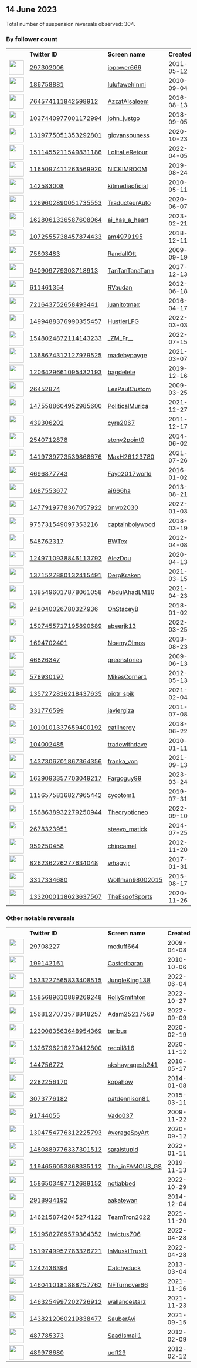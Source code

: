 
## 14 June 2023
Total number of suspension reversals observed: 304.

### By follower count
<table><tr><th></th><th align="left">Twitter ID</th><th align="left">Screen name</th>
<th align="left">Created</th><th align="left">Status</th><th align="left">Suspended</th><th align="left">Followers</th>
<tr><td><a href="https://pbs.twimg.com/profile_images/1633756666658185216/vD3hO_r5_normal.jpg"><img src="https://pbs.twimg.com/profile_images/1633756666658185216/vD3hO_r5_normal.jpg" width="40px" height="40px" align="center"/></a></td><td><a href="https://twitter.com/intent/user?user_id=297302006">297302006</a></td><td><a href="https://twitter.com/jopower666">jopower666</a></td><td>2011-05-12</td><td align="center"></td><td>2023-04-23</td><td>565639</td></tr>
<tr><td><a href="https://pbs.twimg.com/profile_images/1253972995758006272/OB-8pBpL_normal.jpg"><img src="https://pbs.twimg.com/profile_images/1253972995758006272/OB-8pBpL_normal.jpg" width="40px" height="40px" align="center"/></a></td><td><a href="https://twitter.com/intent/user?user_id=186758881">186758881</a></td><td><a href="https://twitter.com/lulufawehinmi">lulufawehinmi</a></td><td>2010-09-04</td><td align="center"></td><td>2023-01-29</td><td>54850</td></tr>
<tr><td><a href="https://pbs.twimg.com/profile_images/1577289040906403842/7BNAqPrc_normal.jpg"><img src="https://pbs.twimg.com/profile_images/1577289040906403842/7BNAqPrc_normal.jpg" width="40px" height="40px" align="center"/></a></td><td><a href="https://twitter.com/intent/user?user_id=764574111842598912">764574111842598912</a></td><td><a href="https://twitter.com/AzzatAlsaleem">AzzatAlsaleem</a></td><td>2016-08-13</td><td align="center"></td><td>2023-03-21</td><td>30084</td></tr>
<tr><td><a href="https://pbs.twimg.com/profile_images/1668938915401674754/PsT8JQo9_normal.jpg"><img src="https://pbs.twimg.com/profile_images/1668938915401674754/PsT8JQo9_normal.jpg" width="40px" height="40px" align="center"/></a></td><td><a href="https://twitter.com/intent/user?user_id=1037440977001172994">1037440977001172994</a></td><td><a href="https://twitter.com/john_justgo">john_justgo</a></td><td>2018-09-05</td><td align="center"></td><td></td><td>13959</td></tr>
<tr><td><a href="https://pbs.twimg.com/profile_images/1664333227035598864/PKptya0s_normal.jpg"><img src="https://pbs.twimg.com/profile_images/1664333227035598864/PKptya0s_normal.jpg" width="40px" height="40px" align="center"/></a></td><td><a href="https://twitter.com/intent/user?user_id=1319775051353292801">1319775051353292801</a></td><td><a href="https://twitter.com/giovansouness">giovansouness</a></td><td>2020-10-23</td><td align="center"></td><td>2023-05-30</td><td>13698</td></tr>
<tr><td><a href="https://pbs.twimg.com/profile_images/1626731029129056256/ib9qCCbo_normal.jpg"><img src="https://pbs.twimg.com/profile_images/1626731029129056256/ib9qCCbo_normal.jpg" width="40px" height="40px" align="center"/></a></td><td><a href="https://twitter.com/intent/user?user_id=1511455211549831186">1511455211549831186</a></td><td><a href="https://twitter.com/LolitaLeRetour">LolitaLeRetour</a></td><td>2022-04-05</td><td align="center"></td><td>2023-06-09</td><td>7301</td></tr>
<tr><td><a href="https://pbs.twimg.com/profile_images/1667360387753181184/pQeJxER7_normal.jpg"><img src="https://pbs.twimg.com/profile_images/1667360387753181184/pQeJxER7_normal.jpg" width="40px" height="40px" align="center"/></a></td><td><a href="https://twitter.com/intent/user?user_id=1165097411263569920">1165097411263569920</a></td><td><a href="https://twitter.com/NICKIMROOM">NICKIMROOM</a></td><td>2019-08-24</td><td align="center"></td><td>2023-05-17</td><td>6336</td></tr>
<tr><td><a href="https://pbs.twimg.com/profile_images/1640377096760352768/RGr2a3v__normal.jpg"><img src="https://pbs.twimg.com/profile_images/1640377096760352768/RGr2a3v__normal.jpg" width="40px" height="40px" align="center"/></a></td><td><a href="https://twitter.com/intent/user?user_id=142583008">142583008</a></td><td><a href="https://twitter.com/kitmediaoficial">kitmediaoficial</a></td><td>2010-05-11</td><td align="center"></td><td>2023-06-06</td><td>5515</td></tr>
<tr><td><a href="https://pbs.twimg.com/profile_images/1667844020943351809/Zye4b-2p_normal.jpg"><img src="https://pbs.twimg.com/profile_images/1667844020943351809/Zye4b-2p_normal.jpg" width="40px" height="40px" align="center"/></a></td><td><a href="https://twitter.com/intent/user?user_id=1269602890051735553">1269602890051735553</a></td><td><a href="https://twitter.com/TraducteurAuto">TraducteurAuto</a></td><td>2020-06-07</td><td align="center"></td><td>2022-03-17</td><td>5410</td></tr>
<tr><td><a href="https://pbs.twimg.com/profile_images/1636660398484258821/6-oePTwP_normal.jpg"><img src="https://pbs.twimg.com/profile_images/1636660398484258821/6-oePTwP_normal.jpg" width="40px" height="40px" align="center"/></a></td><td><a href="https://twitter.com/intent/user?user_id=1628061336587608064">1628061336587608064</a></td><td><a href="https://twitter.com/ai_has_a_heart">ai_has_a_heart</a></td><td>2023-02-21</td><td align="center"></td><td>2023-06-05</td><td>4092</td></tr>
<tr><td><a href="https://pbs.twimg.com/profile_images/1653495366619222041/1BMeArjt_normal.jpg"><img src="https://pbs.twimg.com/profile_images/1653495366619222041/1BMeArjt_normal.jpg" width="40px" height="40px" align="center"/></a></td><td><a href="https://twitter.com/intent/user?user_id=1072555738457874433">1072555738457874433</a></td><td><a href="https://twitter.com/am4979195">am4979195</a></td><td>2018-12-11</td><td align="center"></td><td>2023-05-25</td><td>3881</td></tr>
<tr><td><a href="https://pbs.twimg.com/profile_images/2915420493/0ed71835c97d3028c8305de8c075fc99_normal.png"><img src="https://pbs.twimg.com/profile_images/2915420493/0ed71835c97d3028c8305de8c075fc99_normal.png" width="40px" height="40px" align="center"/></a></td><td><a href="https://twitter.com/intent/user?user_id=75603483">75603483</a></td><td><a href="https://twitter.com/RandallOtt">RandallOtt</a></td><td>2009-09-19</td><td align="center">🔒</td><td>2022-05-06</td><td>3314</td></tr>
<tr><td><a href="https://pbs.twimg.com/profile_images/1590370333961363456/U23nbN2h_normal.jpg"><img src="https://pbs.twimg.com/profile_images/1590370333961363456/U23nbN2h_normal.jpg" width="40px" height="40px" align="center"/></a></td><td><a href="https://twitter.com/intent/user?user_id=940909779303718913">940909779303718913</a></td><td><a href="https://twitter.com/TanTanTanaTann">TanTanTanaTann</a></td><td>2017-12-13</td><td align="center"></td><td>2022-11-13</td><td>3234</td></tr>
<tr><td><a href="https://pbs.twimg.com/profile_images/1277106823183687681/JuqpzW88_normal.jpg"><img src="https://pbs.twimg.com/profile_images/1277106823183687681/JuqpzW88_normal.jpg" width="40px" height="40px" align="center"/></a></td><td><a href="https://twitter.com/intent/user?user_id=611461354">611461354</a></td><td><a href="https://twitter.com/RVaudan">RVaudan</a></td><td>2012-06-18</td><td align="center">🔒</td><td>2023-05-02</td><td>2689</td></tr>
<tr><td><a href="https://pbs.twimg.com/profile_images/1487852897450737675/WrhPtA3-_normal.jpg"><img src="https://pbs.twimg.com/profile_images/1487852897450737675/WrhPtA3-_normal.jpg" width="40px" height="40px" align="center"/></a></td><td><a href="https://twitter.com/intent/user?user_id=721643752658493441">721643752658493441</a></td><td><a href="https://twitter.com/juanitotmax">juanitotmax</a></td><td>2016-04-17</td><td align="center"></td><td>2022-08-19</td><td>2609</td></tr>
<tr><td><a href="https://pbs.twimg.com/profile_images/1640081024704032773/bMc2aEgp_normal.jpg"><img src="https://pbs.twimg.com/profile_images/1640081024704032773/bMc2aEgp_normal.jpg" width="40px" height="40px" align="center"/></a></td><td><a href="https://twitter.com/intent/user?user_id=1499488376990355457">1499488376990355457</a></td><td><a href="https://twitter.com/HustlerLFG">HustlerLFG</a></td><td>2022-03-03</td><td align="center"></td><td>2023-06-03</td><td>2505</td></tr>
<tr><td><a href="https://pbs.twimg.com/profile_images/1670547164005646337/wU77Bb03_normal.jpg"><img src="https://pbs.twimg.com/profile_images/1670547164005646337/wU77Bb03_normal.jpg" width="40px" height="40px" align="center"/></a></td><td><a href="https://twitter.com/intent/user?user_id=1548024872114143233">1548024872114143233</a></td><td><a href="https://twitter.com/_ZM_Fr__">_ZM_Fr__</a></td><td>2022-07-15</td><td align="center"></td><td>2023-02-18</td><td>2442</td></tr>
<tr><td><a href="https://pbs.twimg.com/profile_images/1668434514551382016/dcCMYUav_normal.jpg"><img src="https://pbs.twimg.com/profile_images/1668434514551382016/dcCMYUav_normal.jpg" width="40px" height="40px" align="center"/></a></td><td><a href="https://twitter.com/intent/user?user_id=1368674312127979525">1368674312127979525</a></td><td><a href="https://twitter.com/madebypayge">madebypayge</a></td><td>2021-03-07</td><td align="center"></td><td>2022-11-12</td><td>2436</td></tr>
<tr><td><a href="https://pbs.twimg.com/profile_images/1671581733169315841/hJURPqqC_normal.jpg"><img src="https://pbs.twimg.com/profile_images/1671581733169315841/hJURPqqC_normal.jpg" width="40px" height="40px" align="center"/></a></td><td><a href="https://twitter.com/intent/user?user_id=1206429661095432193">1206429661095432193</a></td><td><a href="https://twitter.com/bagdelete">bagdelete</a></td><td>2019-12-16</td><td align="center"></td><td>2023-06-01</td><td>2223</td></tr>
<tr><td><a href="https://pbs.twimg.com/profile_images/1038313030356938752/bM1A7-22_normal.jpg"><img src="https://pbs.twimg.com/profile_images/1038313030356938752/bM1A7-22_normal.jpg" width="40px" height="40px" align="center"/></a></td><td><a href="https://twitter.com/intent/user?user_id=26452874">26452874</a></td><td><a href="https://twitter.com/LesPaulCustom">LesPaulCustom</a></td><td>2009-03-25</td><td align="center"></td><td></td><td>2210</td></tr>
<tr><td><a href="https://pbs.twimg.com/profile_images/1636456090077372416/180k99az_normal.jpg"><img src="https://pbs.twimg.com/profile_images/1636456090077372416/180k99az_normal.jpg" width="40px" height="40px" align="center"/></a></td><td><a href="https://twitter.com/intent/user?user_id=1475588604952985600">1475588604952985600</a></td><td><a href="https://twitter.com/PoliticalMurica">PoliticalMurica</a></td><td>2021-12-27</td><td align="center"></td><td>2023-05-28</td><td>1973</td></tr>
<tr><td><a href="https://pbs.twimg.com/profile_images/1671624976934289410/1lSQEthE_normal.jpg"><img src="https://pbs.twimg.com/profile_images/1671624976934289410/1lSQEthE_normal.jpg" width="40px" height="40px" align="center"/></a></td><td><a href="https://twitter.com/intent/user?user_id=439306202">439306202</a></td><td><a href="https://twitter.com/cyre2067">cyre2067</a></td><td>2011-12-17</td><td align="center"></td><td>2022-03-27</td><td>1906</td></tr>
<tr><td><a href="https://pbs.twimg.com/profile_images/1495078621475651588/VKV8vlpT_normal.jpg"><img src="https://pbs.twimg.com/profile_images/1495078621475651588/VKV8vlpT_normal.jpg" width="40px" height="40px" align="center"/></a></td><td><a href="https://twitter.com/intent/user?user_id=2540712878">2540712878</a></td><td><a href="https://twitter.com/stony2point0">stony2point0</a></td><td>2014-06-02</td><td align="center"></td><td>2022-12-02</td><td>1852</td></tr>
<tr><td><a href="https://pbs.twimg.com/profile_images/1652259804369371137/FrJfchPR_normal.jpg"><img src="https://pbs.twimg.com/profile_images/1652259804369371137/FrJfchPR_normal.jpg" width="40px" height="40px" align="center"/></a></td><td><a href="https://twitter.com/intent/user?user_id=1419739773539868676">1419739773539868676</a></td><td><a href="https://twitter.com/MaxH26123780">MaxH26123780</a></td><td>2021-07-26</td><td align="center"></td><td>2023-03-06</td><td>1846</td></tr>
<tr><td><a href="https://pbs.twimg.com/profile_images/735336698528333825/fSpvnTJv_normal.jpg"><img src="https://pbs.twimg.com/profile_images/735336698528333825/fSpvnTJv_normal.jpg" width="40px" height="40px" align="center"/></a></td><td><a href="https://twitter.com/intent/user?user_id=4696877743">4696877743</a></td><td><a href="https://twitter.com/Faye2017world">Faye2017world</a></td><td>2016-01-02</td><td align="center"></td><td></td><td>1815</td></tr>
<tr><td><a href="https://pbs.twimg.com/profile_images/1343810729527435265/_WDtAAAl_normal.jpg"><img src="https://pbs.twimg.com/profile_images/1343810729527435265/_WDtAAAl_normal.jpg" width="40px" height="40px" align="center"/></a></td><td><a href="https://twitter.com/intent/user?user_id=1687553677">1687553677</a></td><td><a href="https://twitter.com/ai666ha">ai666ha</a></td><td>2013-08-21</td><td align="center"></td><td></td><td>1770</td></tr>
<tr><td><a href="https://pbs.twimg.com/profile_images/1477921411331198978/nLaXEbnY_normal.jpg"><img src="https://pbs.twimg.com/profile_images/1477921411331198978/nLaXEbnY_normal.jpg" width="40px" height="40px" align="center"/></a></td><td><a href="https://twitter.com/intent/user?user_id=1477919778367057922">1477919778367057922</a></td><td><a href="https://twitter.com/bnwo2030">bnwo2030</a></td><td>2022-01-03</td><td align="center"></td><td>2023-06-02</td><td>1757</td></tr>
<tr><td><a href="https://pbs.twimg.com/profile_images/1486925454338576388/1hZ3aUVJ_normal.jpg"><img src="https://pbs.twimg.com/profile_images/1486925454338576388/1hZ3aUVJ_normal.jpg" width="40px" height="40px" align="center"/></a></td><td><a href="https://twitter.com/intent/user?user_id=975731549097353216">975731549097353216</a></td><td><a href="https://twitter.com/captainbolywood">captainbolywood</a></td><td>2018-03-19</td><td align="center"></td><td>2022-08-06</td><td>1733</td></tr>
<tr><td><a href="https://pbs.twimg.com/profile_images/1668948997355057154/m0fbMByx_normal.jpg"><img src="https://pbs.twimg.com/profile_images/1668948997355057154/m0fbMByx_normal.jpg" width="40px" height="40px" align="center"/></a></td><td><a href="https://twitter.com/intent/user?user_id=548762317">548762317</a></td><td><a href="https://twitter.com/BWTex">BWTex</a></td><td>2012-04-08</td><td align="center"></td><td></td><td>1731</td></tr>
<tr><td><a href="https://pbs.twimg.com/profile_images/1672010150436040704/S5Gcv8z0_normal.jpg"><img src="https://pbs.twimg.com/profile_images/1672010150436040704/S5Gcv8z0_normal.jpg" width="40px" height="40px" align="center"/></a></td><td><a href="https://twitter.com/intent/user?user_id=1249710938846113792">1249710938846113792</a></td><td><a href="https://twitter.com/AlezDou">AlezDou</a></td><td>2020-04-13</td><td align="center"></td><td>2022-04-11</td><td>1663</td></tr>
<tr><td><a href="https://pbs.twimg.com/profile_images/1666939904285081600/ehw2f1gp_normal.jpg"><img src="https://pbs.twimg.com/profile_images/1666939904285081600/ehw2f1gp_normal.jpg" width="40px" height="40px" align="center"/></a></td><td><a href="https://twitter.com/intent/user?user_id=1371527880132415491">1371527880132415491</a></td><td><a href="https://twitter.com/DerpKraken">DerpKraken</a></td><td>2021-03-15</td><td align="center"></td><td>2023-05-27</td><td>1636</td></tr>
<tr><td><a href="https://pbs.twimg.com/profile_images/1667265140633358480/qzHIl_mh_normal.jpg"><img src="https://pbs.twimg.com/profile_images/1667265140633358480/qzHIl_mh_normal.jpg" width="40px" height="40px" align="center"/></a></td><td><a href="https://twitter.com/intent/user?user_id=1385496017878061058">1385496017878061058</a></td><td><a href="https://twitter.com/AbdulAhadLM10">AbdulAhadLM10</a></td><td>2021-04-23</td><td align="center"></td><td>2023-06-01</td><td>1564</td></tr>
<tr><td><a href="https://pbs.twimg.com/profile_images/1518713384874741792/Lfc5isS7_normal.jpg"><img src="https://pbs.twimg.com/profile_images/1518713384874741792/Lfc5isS7_normal.jpg" width="40px" height="40px" align="center"/></a></td><td><a href="https://twitter.com/intent/user?user_id=948040026780327936">948040026780327936</a></td><td><a href="https://twitter.com/OhStaceyB">OhStaceyB</a></td><td>2018-01-02</td><td align="center"></td><td>2022-09-09</td><td>1495</td></tr>
<tr><td><a href="https://pbs.twimg.com/profile_images/1662696543785287681/zwwmIj2D_normal.jpg"><img src="https://pbs.twimg.com/profile_images/1662696543785287681/zwwmIj2D_normal.jpg" width="40px" height="40px" align="center"/></a></td><td><a href="https://twitter.com/intent/user?user_id=1507455717195890689">1507455717195890689</a></td><td><a href="https://twitter.com/abeerjk13">abeerjk13</a></td><td>2022-03-25</td><td align="center"></td><td>2023-06-04</td><td>1481</td></tr>
<tr><td><a href="https://pbs.twimg.com/profile_images/1613800767944531969/9pu7SGqd_normal.jpg"><img src="https://pbs.twimg.com/profile_images/1613800767944531969/9pu7SGqd_normal.jpg" width="40px" height="40px" align="center"/></a></td><td><a href="https://twitter.com/intent/user?user_id=1694702401">1694702401</a></td><td><a href="https://twitter.com/NoemyOlmos">NoemyOlmos</a></td><td>2013-08-23</td><td align="center"></td><td>2023-05-30</td><td>1470</td></tr>
<tr><td><a href="https://pbs.twimg.com/profile_images/1669084004430086150/axnjYr5s_normal.jpg"><img src="https://pbs.twimg.com/profile_images/1669084004430086150/axnjYr5s_normal.jpg" width="40px" height="40px" align="center"/></a></td><td><a href="https://twitter.com/intent/user?user_id=46826347">46826347</a></td><td><a href="https://twitter.com/greenstories">greenstories</a></td><td>2009-06-13</td><td align="center"></td><td></td><td>1418</td></tr>
<tr><td><a href="https://pbs.twimg.com/profile_images/1163059733668012033/9ptWCzr0_normal.jpg"><img src="https://pbs.twimg.com/profile_images/1163059733668012033/9ptWCzr0_normal.jpg" width="40px" height="40px" align="center"/></a></td><td><a href="https://twitter.com/intent/user?user_id=578930197">578930197</a></td><td><a href="https://twitter.com/MikesCorner1">MikesCorner1</a></td><td>2012-05-13</td><td align="center"></td><td></td><td>1310</td></tr>
<tr><td><a href="https://pbs.twimg.com/profile_images/1509829086474125323/VpmaPf2y_normal.jpg"><img src="https://pbs.twimg.com/profile_images/1509829086474125323/VpmaPf2y_normal.jpg" width="40px" height="40px" align="center"/></a></td><td><a href="https://twitter.com/intent/user?user_id=1357272836218437635">1357272836218437635</a></td><td><a href="https://twitter.com/piotr_spik">piotr_spik</a></td><td>2021-02-04</td><td align="center"></td><td>2023-06-02</td><td>1227</td></tr>
<tr><td><a href="https://pbs.twimg.com/profile_images/1454847802996109313/WenwAjBc_normal.jpg"><img src="https://pbs.twimg.com/profile_images/1454847802996109313/WenwAjBc_normal.jpg" width="40px" height="40px" align="center"/></a></td><td><a href="https://twitter.com/intent/user?user_id=331776599">331776599</a></td><td><a href="https://twitter.com/javiergiza">javiergiza</a></td><td>2011-07-08</td><td align="center"></td><td>2022-08-19</td><td>1225</td></tr>
<tr><td><a href="https://pbs.twimg.com/profile_images/1669341884173492224/otilQ-Te_normal.jpg"><img src="https://pbs.twimg.com/profile_images/1669341884173492224/otilQ-Te_normal.jpg" width="40px" height="40px" align="center"/></a></td><td><a href="https://twitter.com/intent/user?user_id=1010101337659400192">1010101337659400192</a></td><td><a href="https://twitter.com/catiinergy">catiinergy</a></td><td>2018-06-22</td><td align="center"></td><td></td><td>1221</td></tr>
<tr><td><a href="https://pbs.twimg.com/profile_images/683717604800856064/IHTwFL_m_normal.jpg"><img src="https://pbs.twimg.com/profile_images/683717604800856064/IHTwFL_m_normal.jpg" width="40px" height="40px" align="center"/></a></td><td><a href="https://twitter.com/intent/user?user_id=104002485">104002485</a></td><td><a href="https://twitter.com/tradewithdave">tradewithdave</a></td><td>2010-01-11</td><td align="center"></td><td></td><td>1172</td></tr>
<tr><td><a href="https://pbs.twimg.com/profile_images/1437308072842698752/WM595t6W_normal.jpg"><img src="https://pbs.twimg.com/profile_images/1437308072842698752/WM595t6W_normal.jpg" width="40px" height="40px" align="center"/></a></td><td><a href="https://twitter.com/intent/user?user_id=1437306701867364356">1437306701867364356</a></td><td><a href="https://twitter.com/franka_von">franka_von</a></td><td>2021-09-13</td><td align="center"></td><td>2022-08-10</td><td>1171</td></tr>
<tr><td><a href="https://pbs.twimg.com/profile_images/1639402344302403591/uJxy6SAk_normal.jpg"><img src="https://pbs.twimg.com/profile_images/1639402344302403591/uJxy6SAk_normal.jpg" width="40px" height="40px" align="center"/></a></td><td><a href="https://twitter.com/intent/user?user_id=1639093357703049217">1639093357703049217</a></td><td><a href="https://twitter.com/Fargoguy99">Fargoguy99</a></td><td>2023-03-24</td><td align="center"></td><td>2023-06-01</td><td>1036</td></tr>
<tr><td><a href="https://pbs.twimg.com/profile_images/1476616255306096656/Ib6hDd9x_normal.jpg"><img src="https://pbs.twimg.com/profile_images/1476616255306096656/Ib6hDd9x_normal.jpg" width="40px" height="40px" align="center"/></a></td><td><a href="https://twitter.com/intent/user?user_id=1156575816827965442">1156575816827965442</a></td><td><a href="https://twitter.com/cycotom1">cycotom1</a></td><td>2019-07-31</td><td align="center"></td><td>2023-01-05</td><td>902</td></tr>
<tr><td><a href="https://pbs.twimg.com/profile_images/1569896901780340736/6UX9ad2h_normal.jpg"><img src="https://pbs.twimg.com/profile_images/1569896901780340736/6UX9ad2h_normal.jpg" width="40px" height="40px" align="center"/></a></td><td><a href="https://twitter.com/intent/user?user_id=1568638932279250944">1568638932279250944</a></td><td><a href="https://twitter.com/Thecrypticneo">Thecrypticneo</a></td><td>2022-09-10</td><td align="center"></td><td>2023-05-12</td><td>900</td></tr>
<tr><td><a href="https://pbs.twimg.com/profile_images/1529861366286278661/buLsEfOv_normal.jpg"><img src="https://pbs.twimg.com/profile_images/1529861366286278661/buLsEfOv_normal.jpg" width="40px" height="40px" align="center"/></a></td><td><a href="https://twitter.com/intent/user?user_id=2678323951">2678323951</a></td><td><a href="https://twitter.com/steevo_matick">steevo_matick</a></td><td>2014-07-25</td><td align="center"></td><td>2023-05-28</td><td>884</td></tr>
<tr><td><a href="https://pbs.twimg.com/profile_images/1347928777351962624/2aMBsCHc_normal.jpg"><img src="https://pbs.twimg.com/profile_images/1347928777351962624/2aMBsCHc_normal.jpg" width="40px" height="40px" align="center"/></a></td><td><a href="https://twitter.com/intent/user?user_id=959250458">959250458</a></td><td><a href="https://twitter.com/chipcamel">chipcamel</a></td><td>2012-11-20</td><td align="center"></td><td></td><td>880</td></tr>
<tr><td><a href="https://pbs.twimg.com/profile_images/1671350122553171970/syS1zk6A_normal.jpg"><img src="https://pbs.twimg.com/profile_images/1671350122553171970/syS1zk6A_normal.jpg" width="40px" height="40px" align="center"/></a></td><td><a href="https://twitter.com/intent/user?user_id=826236226277634048">826236226277634048</a></td><td><a href="https://twitter.com/whagyjr">whagyjr</a></td><td>2017-01-31</td><td align="center"></td><td>2023-05-29</td><td>851</td></tr>
<tr><td><a href="https://pbs.twimg.com/profile_images/1346121740733222912/v6xIQ22N_normal.jpg"><img src="https://pbs.twimg.com/profile_images/1346121740733222912/v6xIQ22N_normal.jpg" width="40px" height="40px" align="center"/></a></td><td><a href="https://twitter.com/intent/user?user_id=3317334680">3317334680</a></td><td><a href="https://twitter.com/Wolfman98002015">Wolfman98002015</a></td><td>2015-08-17</td><td align="center"></td><td>2023-05-28</td><td>806</td></tr>
<tr><td><a href="https://pbs.twimg.com/profile_images/1658677772678578177/USOe5S6T_normal.jpg"><img src="https://pbs.twimg.com/profile_images/1658677772678578177/USOe5S6T_normal.jpg" width="40px" height="40px" align="center"/></a></td><td><a href="https://twitter.com/intent/user?user_id=1332000118623637507">1332000118623637507</a></td><td><a href="https://twitter.com/TheEsqofSports">TheEsqofSports</a></td><td>2020-11-26</td><td align="center"></td><td></td><td>771</td></tr>
</table>

### Other notable reversals
<table><tr><th></th><th align="left">Twitter ID</th><th align="left">Screen name</th>
<th align="left">Created</th><th align="left">Status</th><th align="left">Suspended</th><th align="left">Followers</th>
<tr><td><a href="https://pbs.twimg.com/profile_images/1658623266053935105/k22t_XRh_normal.jpg"><img src="https://pbs.twimg.com/profile_images/1658623266053935105/k22t_XRh_normal.jpg" width="40px" height="40px" align="center"/></a></td><td><a href="https://twitter.com/intent/user?user_id=29708227">29708227</a></td><td><a href="https://twitter.com/mcduff664">mcduff664</a></td><td>2009-04-08</td><td align="center"></td><td>2023-05-28</td><td>166</td></tr>
<tr><td><a href="https://pbs.twimg.com/profile_images/1517543865644896256/V5yfyjBO_normal.jpg"><img src="https://pbs.twimg.com/profile_images/1517543865644896256/V5yfyjBO_normal.jpg" width="40px" height="40px" align="center"/></a></td><td><a href="https://twitter.com/intent/user?user_id=199142161">199142161</a></td><td><a href="https://twitter.com/Castedbaran">Castedbaran</a></td><td>2010-10-06</td><td align="center"></td><td>2023-05-28</td><td>28</td></tr>
<tr><td><a href="https://pbs.twimg.com/profile_images/1533228099306934272/J7MGMV0N_normal.jpg"><img src="https://pbs.twimg.com/profile_images/1533228099306934272/J7MGMV0N_normal.jpg" width="40px" height="40px" align="center"/></a></td><td><a href="https://twitter.com/intent/user?user_id=1533227565833408515">1533227565833408515</a></td><td><a href="https://twitter.com/JungleKing138">JungleKing138</a></td><td>2022-06-04</td><td align="center"></td><td>2022-12-12</td><td>24</td></tr>
<tr><td><a href="https://pbs.twimg.com/profile_images/1586317648605827072/OZXANHKO_normal.jpg"><img src="https://pbs.twimg.com/profile_images/1586317648605827072/OZXANHKO_normal.jpg" width="40px" height="40px" align="center"/></a></td><td><a href="https://twitter.com/intent/user?user_id=1585689610889269248">1585689610889269248</a></td><td><a href="https://twitter.com/RollySmithton">RollySmithton</a></td><td>2022-10-27</td><td align="center"></td><td>2022-11-07</td><td>14</td></tr>
<tr><td><a href="https://pbs.twimg.com/profile_images/1668700725193461762/b7OD3ZxO_normal.jpg"><img src="https://pbs.twimg.com/profile_images/1668700725193461762/b7OD3ZxO_normal.jpg" width="40px" height="40px" align="center"/></a></td><td><a href="https://twitter.com/intent/user?user_id=1568127073578848257">1568127073578848257</a></td><td><a href="https://twitter.com/Adam25217569">Adam25217569</a></td><td>2022-09-09</td><td align="center"></td><td>2023-06-08</td><td>578</td></tr>
<tr><td><a href="https://pbs.twimg.com/profile_images/1611013560775372803/Yw2IBJOm_normal.jpg"><img src="https://pbs.twimg.com/profile_images/1611013560775372803/Yw2IBJOm_normal.jpg" width="40px" height="40px" align="center"/></a></td><td><a href="https://twitter.com/intent/user?user_id=1230083563648954369">1230083563648954369</a></td><td><a href="https://twitter.com/teribus">teribus</a></td><td>2020-02-19</td><td align="center"></td><td>2023-05-28</td><td>144</td></tr>
<tr><td><a href="https://pbs.twimg.com/profile_images/1569679984981118977/ds7B-7OX_normal.jpg"><img src="https://pbs.twimg.com/profile_images/1569679984981118977/ds7B-7OX_normal.jpg" width="40px" height="40px" align="center"/></a></td><td><a href="https://twitter.com/intent/user?user_id=1326796218270412800">1326796218270412800</a></td><td><a href="https://twitter.com/recoil816">recoil816</a></td><td>2020-11-12</td><td align="center">🔒</td><td>2022-12-30</td><td>2</td></tr>
<tr><td><a href="https://pbs.twimg.com/profile_images/1119229327952859141/sIgjb2El_normal.jpg"><img src="https://pbs.twimg.com/profile_images/1119229327952859141/sIgjb2El_normal.jpg" width="40px" height="40px" align="center"/></a></td><td><a href="https://twitter.com/intent/user?user_id=144756772">144756772</a></td><td><a href="https://twitter.com/akshayragesh241">akshayragesh241</a></td><td>2010-05-17</td><td align="center"></td><td>2023-05-31</td><td>65</td></tr>
<tr><td><a href="https://pbs.twimg.com/profile_images/1672277497403125763/j1Qvk4AK_normal.jpg"><img src="https://pbs.twimg.com/profile_images/1672277497403125763/j1Qvk4AK_normal.jpg" width="40px" height="40px" align="center"/></a></td><td><a href="https://twitter.com/intent/user?user_id=2282256170">2282256170</a></td><td><a href="https://twitter.com/kopahow">kopahow</a></td><td>2014-01-08</td><td align="center"></td><td>2022-06-29</td><td>69</td></tr>
<tr><td><a href="https://pbs.twimg.com/profile_images/576120156323213312/k0F6QrMv_normal.jpeg"><img src="https://pbs.twimg.com/profile_images/576120156323213312/k0F6QrMv_normal.jpeg" width="40px" height="40px" align="center"/></a></td><td><a href="https://twitter.com/intent/user?user_id=3073776182">3073776182</a></td><td><a href="https://twitter.com/patdennison81">patdennison81</a></td><td>2015-03-11</td><td align="center"></td><td>2023-06-01</td><td>33</td></tr>
<tr><td><a href="https://pbs.twimg.com/profile_images/1666888651647623169/NqG-p-3m_normal.jpg"><img src="https://pbs.twimg.com/profile_images/1666888651647623169/NqG-p-3m_normal.jpg" width="40px" height="40px" align="center"/></a></td><td><a href="https://twitter.com/intent/user?user_id=91744055">91744055</a></td><td><a href="https://twitter.com/Vado037">Vado037</a></td><td>2009-11-22</td><td align="center">🔒</td><td>2023-03-28</td><td>13</td></tr>
<tr><td><a href="https://pbs.twimg.com/profile_images/1437698241844310016/cy8Ks8If_normal.jpg"><img src="https://pbs.twimg.com/profile_images/1437698241844310016/cy8Ks8If_normal.jpg" width="40px" height="40px" align="center"/></a></td><td><a href="https://twitter.com/intent/user?user_id=1304754776312225793">1304754776312225793</a></td><td><a href="https://twitter.com/AverageSpyArt">AverageSpyArt</a></td><td>2020-09-12</td><td align="center"></td><td>2023-05-28</td><td>268</td></tr>
<tr><td><a href="https://pbs.twimg.com/profile_images/1629766648969273345/bdr5O7xn_normal.jpg"><img src="https://pbs.twimg.com/profile_images/1629766648969273345/bdr5O7xn_normal.jpg" width="40px" height="40px" align="center"/></a></td><td><a href="https://twitter.com/intent/user?user_id=1480889776337301512">1480889776337301512</a></td><td><a href="https://twitter.com/saraistupid">saraistupid</a></td><td>2022-01-11</td><td align="center"></td><td>2023-03-27</td><td>154</td></tr>
<tr><td><a href="https://pbs.twimg.com/profile_images/1663291246712872962/6--v9YnC_normal.jpg"><img src="https://pbs.twimg.com/profile_images/1663291246712872962/6--v9YnC_normal.jpg" width="40px" height="40px" align="center"/></a></td><td><a href="https://twitter.com/intent/user?user_id=1194656053868335112">1194656053868335112</a></td><td><a href="https://twitter.com/The_inFAMOUS_GS">The_inFAMOUS_GS</a></td><td>2019-11-13</td><td align="center"></td><td>2023-05-28</td><td>463</td></tr>
<tr><td><a href="https://pbs.twimg.com/profile_images/1586503633423564800/hUiqs1_A_normal.jpg"><img src="https://pbs.twimg.com/profile_images/1586503633423564800/hUiqs1_A_normal.jpg" width="40px" height="40px" align="center"/></a></td><td><a href="https://twitter.com/intent/user?user_id=1586503497712689152">1586503497712689152</a></td><td><a href="https://twitter.com/notjabbed">notjabbed</a></td><td>2022-10-29</td><td align="center"></td><td>2022-12-28</td><td>12</td></tr>
<tr><td><a href="https://pbs.twimg.com/profile_images/1338221430471737344/jX5uzDk5_normal.jpg"><img src="https://pbs.twimg.com/profile_images/1338221430471737344/jX5uzDk5_normal.jpg" width="40px" height="40px" align="center"/></a></td><td><a href="https://twitter.com/intent/user?user_id=2918934192">2918934192</a></td><td><a href="https://twitter.com/aakatewan">aakatewan</a></td><td>2014-12-04</td><td align="center"></td><td>2023-06-01</td><td>29</td></tr>
<tr><td><a href="https://pbs.twimg.com/profile_images/1489304961431355392/tH9VuKxE_normal.jpg"><img src="https://pbs.twimg.com/profile_images/1489304961431355392/tH9VuKxE_normal.jpg" width="40px" height="40px" align="center"/></a></td><td><a href="https://twitter.com/intent/user?user_id=1462158742045274122">1462158742045274122</a></td><td><a href="https://twitter.com/TeamTron2022">TeamTron2022</a></td><td>2021-11-20</td><td align="center"></td><td>2023-02-02</td><td>44</td></tr>
<tr><td><a href="https://pbs.twimg.com/profile_images/1523175147170983936/jAD-Vc-J_normal.jpg"><img src="https://pbs.twimg.com/profile_images/1523175147170983936/jAD-Vc-J_normal.jpg" width="40px" height="40px" align="center"/></a></td><td><a href="https://twitter.com/intent/user?user_id=1519582769579364352">1519582769579364352</a></td><td><a href="https://twitter.com/Invictus706">Invictus706</a></td><td>2022-04-28</td><td align="center"></td><td>2022-11-21</td><td>44</td></tr>
<tr><td><a href="https://pbs.twimg.com/profile_images/1584257640779186179/AI2QVrOL_normal.jpg"><img src="https://pbs.twimg.com/profile_images/1584257640779186179/AI2QVrOL_normal.jpg" width="40px" height="40px" align="center"/></a></td><td><a href="https://twitter.com/intent/user?user_id=1519749957783326721">1519749957783326721</a></td><td><a href="https://twitter.com/InMuskITrust1">InMuskITrust1</a></td><td>2022-04-28</td><td align="center"></td><td>2023-06-09</td><td>101</td></tr>
<tr><td><a href="https://pbs.twimg.com/profile_images/1461246965019205637/nUS5IMsI_normal.jpg"><img src="https://pbs.twimg.com/profile_images/1461246965019205637/nUS5IMsI_normal.jpg" width="40px" height="40px" align="center"/></a></td><td><a href="https://twitter.com/intent/user?user_id=1242436394">1242436394</a></td><td><a href="https://twitter.com/Catchyduck">Catchyduck</a></td><td>2013-03-04</td><td align="center"></td><td>2023-06-02</td><td>47</td></tr>
<tr><td><a href="https://pbs.twimg.com/profile_images/1460411877218041858/zZU3xBG1_normal.jpg"><img src="https://pbs.twimg.com/profile_images/1460411877218041858/zZU3xBG1_normal.jpg" width="40px" height="40px" align="center"/></a></td><td><a href="https://twitter.com/intent/user?user_id=1460410181888757762">1460410181888757762</a></td><td><a href="https://twitter.com/NFTurnover66">NFTurnover66</a></td><td>2021-11-16</td><td align="center"></td><td>2023-02-03</td><td>65</td></tr>
<tr><td><a href="https://pbs.twimg.com/profile_images/1489392352343076865/Uxsj6InE_normal.jpg"><img src="https://pbs.twimg.com/profile_images/1489392352343076865/Uxsj6InE_normal.jpg" width="40px" height="40px" align="center"/></a></td><td><a href="https://twitter.com/intent/user?user_id=1463254997202726912">1463254997202726912</a></td><td><a href="https://twitter.com/wallancestarz">wallancestarz</a></td><td>2021-11-23</td><td align="center"></td><td>2023-02-06</td><td>12</td></tr>
<tr><td><a href="https://pbs.twimg.com/profile_images/1650672600987713537/-zfeckqk_normal.jpg"><img src="https://pbs.twimg.com/profile_images/1650672600987713537/-zfeckqk_normal.jpg" width="40px" height="40px" align="center"/></a></td><td><a href="https://twitter.com/intent/user?user_id=1438212060219838477">1438212060219838477</a></td><td><a href="https://twitter.com/SauberAvi">SauberAvi</a></td><td>2021-09-15</td><td align="center"></td><td>2023-05-18</td><td>590</td></tr>
<tr><td><a href="https://abs.twimg.com/sticky/default_profile_images/default_profile_normal.png"><img src="https://abs.twimg.com/sticky/default_profile_images/default_profile_normal.png" width="40px" height="40px" align="center"/></a></td><td><a href="https://twitter.com/intent/user?user_id=487785373">487785373</a></td><td><a href="https://twitter.com/SaadIsmail1">SaadIsmail1</a></td><td>2012-02-09</td><td align="center"></td><td>2023-05-23</td><td>1</td></tr>
<tr><td><a href="https://pbs.twimg.com/profile_images/1601347479785689088/x6K7bFNL_normal.jpg"><img src="https://pbs.twimg.com/profile_images/1601347479785689088/x6K7bFNL_normal.jpg" width="40px" height="40px" align="center"/></a></td><td><a href="https://twitter.com/intent/user?user_id=489978680">489978680</a></td><td><a href="https://twitter.com/uofl29">uofl29</a></td><td>2012-02-12</td><td align="center"></td><td>2023-06-10</td><td>27</td></tr>
</table>
